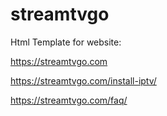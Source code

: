 # streamtvgo
Html Template for website:

https://streamtvgo.com  

https://streamtvgo.com/install-iptv/

https://streamtvgo.com/faq/
